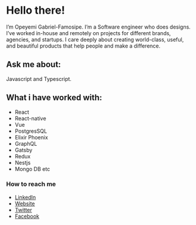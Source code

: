 # Hello there!
I’m Opeyemi Gabriel-Famosipe. I’m a Software engineer who does designs. I’ve worked in-house and remotely on projects for different brands, agencies, and startups. I care deeply about creating world-class, useful, and beautiful products that help people and make a difference. 
## Ask me about: 
Javascript and Typescript.

## What i have worked with:

- React
- React-native
- Vue
- PostgresSQL
- Elixir Phoenix
- GraphQL
- Gatsby
- Redux
- Nestjs
- Mongo DB etc

### How to reach me
- [LinkedIn](https://www.linkedin.com/in/gabrielopeyemi/)
- [Website](https://gabrielopeyemi.com/)
- [Twitter](https://twitter.com/gabrielopeyemi_/)
- [Facebook](https://facebook.com/famosipe/)
